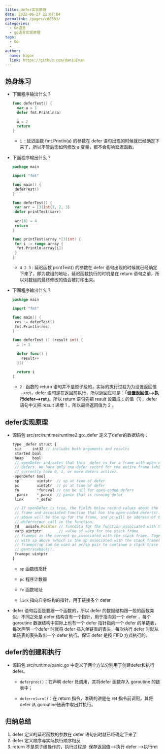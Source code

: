 ```yaml
---
title: defer实现原理
date: 2022-06-27 21:07:04
permalink: /pages/cd8503/
categories:
  - Go语言
  - go语言实现原理
tags:
  - Go
  - 
author: 
  name: bigox
  link: https://github.com/daniuEvan
---
```

## 热身练习

- 下面程序输出什么？

  ```go
  func deferTest() {
    var a = 1
    defer fmt.Println(a)
    
    a = 2
    return
  }
  ```

  - `1 `: 延迟函数 fmt.Println(a) 的参数在 defer 语句出现的时候就已经确定下来了，所以不管后面如何修改 a 变量，都不会影响延迟函数。

- 下面程序输出什么？

  ```go
  package main
  
  import "fmt"
  
  func main() {
   deferTest()
  }
  
  func deferTest() {
   var arr = [3]int{1, 2, 3}
   defer printTest(&arr)
   
   arr[0] = 4
   return
  }
  
  func printTest(array *[3]int) {
   for i := range array {
    fmt.Println(array[i])
   }
  }
  ```

  - `4 2 3` : 延迟函数 printTest() 的参数在 defer 语句出现的时候就已经确定下来了，即为数组的地址，延迟函数执行的时机是在 return 语句之前，所以对数组的最终修改的值会被打印出来。

- 下面程序输出什么？

  ```go
  package main
  
  import "fmt"
  
  func main() {
   res := deferTest()
   fmt.Println(res)
  }
  
  func deferTest () (result int) {
    i := 1
    
    defer func() {
      result++
    }()
    
    return i
  }
  ```

  - `2` : 函数的 return 语句并不是原子级的，实际的执行过程为为设置返回值—>ret，defer 语句是在返回前执行，所以返回过程是：**「设置返回值—>执行defer—>ret」**。所以 return 语句先把 result 设置成 `i` 的值（1），defer 语句中又把 result 递增 1 ，所以最终返回值为 2 。

## defer实现原理

- 源码包 src/src/runtime/runtime2.go:_defer 定义了defer的数据结构：

  ```javascript
  type _defer struct {
   siz     int32 // includes both arguments and results
   started bool
   heap    bool
   // openDefer indicates that this _defer is for a frame with open-coded
   // defers. We have only one defer record for the entire frame (which may
   // currently have 0, 1, or more defers active).
   openDefer bool
   sp        uintptr  // sp at time of defer
   pc        uintptr  // pc at time of defer
   fn        *funcval // can be nil for open-coded defers
   _panic    *_panic  // panic that is running defer
   link      *_defer
  
   // If openDefer is true, the fields below record values about the stack
   // frame and associated function that has the open-coded defer(s). sp
   // above will be the sp for the frame, and pc will be address of the
   // deferreturn call in the function.
   fd   unsafe.Pointer // funcdata for the function associated with the frame
   varp uintptr        // value of varp for the stack frame
   // framepc is the current pc associated with the stack frame. Together,
   // with sp above (which is the sp associated with the stack frame),
   // framepc/sp can be used as pc/sp pair to continue a stack trace via
   // gentraceback().
   framepc uintptr
  }
  ```
  
  - `sp` 函数栈指针
  
  - `pc` 程序计数器
  
  - `fn` 函数地址
  
  - `link` 指向自身结构的指针，用于链接多个 defer
  

- defer 语句后面是要跟一个函数的，所以 defer 的数据结构跟一般的函数类似，不同之处是 defer 结构含有一个指针，用于指向另一个 defer ，每个 goroutine 数据结构中实际上也有一个 defer 指针指向一个 defer 的单链表，每次声明一个defer 时就将 defer 插入单链表的表头，每次执行 defer 时就从单链表的表头取出一个 defer 执行。保证 defer 是按 FIFO 方式执行的。

## defer的创建和执行

- 源码包 src/runtime/panic.go 中定义了两个方法分别用于创建defer和执行defer。

  - `deferproc()`：在声明 defer 处调用，其将defer 函数存入 goroutine 的链表中；

  - `deferreturn()`：在 return 指令，准确的讲是在 ret 指令前调用，其将 defer 从 goroutine链表中取出并执行。

## 归纳总结

1. defer 定义的延迟函数的参数在 defer 语句出时就已经确定下来了
2. defer 定义顺序与实际执行顺序相反
3. return 不是原子级操作的，执行过程是: 保存返回值—>执行 defer —>执行ret